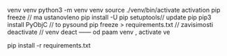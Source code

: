 


venv venv
python3 -m venv venv
source ./venv/bin/activate
activation
pip freeze // ma ustanovleno
pip install -U pip setuptools// update pip
 pip3 install PyObjC // to pysound
pip freeze > requirements.txt // zavisimosti
deactivate // venv deact
 —— od paam venv , activate ve 

pip install -r requirements.txt